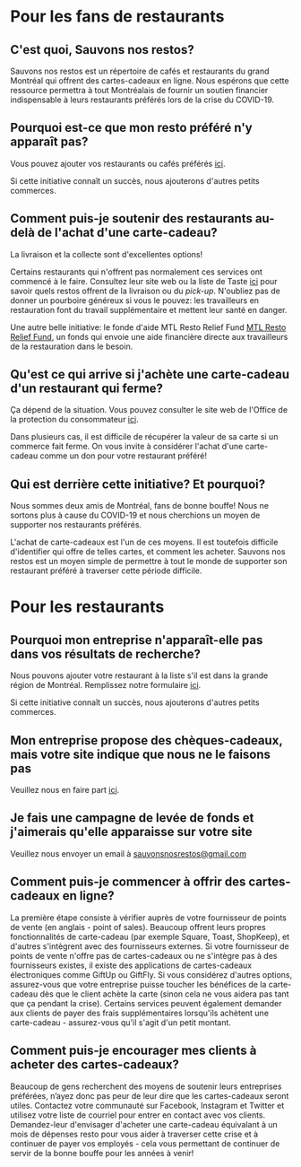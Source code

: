 # Pour les fans de restaurants
## C'est quoi, Sauvons nos restos?

Sauvons nos restos est un répertoire de cafés et restaurants du grand Montréal qui offrent des cartes-cadeaux en ligne. Nous espérons que cette ressource permettra à tout Montréalais de fournir un soutien financier indispensable à leurs restaurants préférés lors de la crise du COVID-19.

## Pourquoi est-ce que mon resto préféré n'y apparaît pas?
Vous pouvez ajouter vos restaurants ou cafés préférés [ici](https://airtable.com/shrDHAlRbrk4lpgZn). 

Si cette initiative connaît un succès, nous ajouterons d'autres petits commerces. 


## Comment puis-je soutenir des restaurants au-delà de l'achat d'une carte-cadeau?
La livraison et la collecte sont d'excellentes options! 

Certains restaurants qui n'offrent pas normalement ces services ont commencé à le faire. Consultez leur site web ou la liste de Taste [ici](https://tastet.ca/2020/03/16/restaurants-ouverts-take-out-quarantaine-covid-19/) pour savoir quels restos offrent de la livraison ou du _pick-up_. N'oubliez pas de donner un pourboire généreux si vous le pouvez: les travailleurs en restauration font du travail supplémentaire et mettent leur santé en danger.

Une autre belle initiative: le fonde d'aide MTL Resto Relief Fund [MTL Resto Relief Fund](https://www.mtlrestorelieffund.org/), un fonds qui envoie une aide financière directe aux travailleurs de la restauration dans le besoin.

## Qu'est ce qui arrive si j'achète une carte-cadeau d'un restaurant qui ferme?

Ça dépend de la situation. Vous pouvez consulter le site web de l'Office de la protection du consommateur [ici](https://www.opc.gouv.qc.ca/consommateur/bien-service/carte-prepayee/bien-service/fermeture-faillite/). 

Dans plusieurs cas, il est difficile de récupérer la valeur de sa carte si un commerce fait ferme. On vous invite à considérer l'achat d'une carte-cadeau comme un don pour votre restaurant préféré!

## Qui est derrière cette initiative? Et pourquoi?
Nous sommes deux amis de Montréal, fans de bonne bouffe! Nous ne sortons plus à cause du COVID-19 et nous cherchions un moyen de supporter nos restaurants préférés. 

L'achat de carte-cadeaux est l'un de ces moyens. Il est toutefois difficile d'identifier qui offre de telles cartes, et comment les acheter. Sauvons nos restos est un moyen simple de permettre à tout le monde de supporter son restaurant préféré à traverser cette période difficile. 

# Pour les restaurants
## Pourquoi mon entreprise n'apparaît-elle pas dans vos résultats de recherche?
Nous pouvons ajouter votre restaurant à la liste s'il est dans la grande région de Montréal. Remplissez notre formulaire [ici]( https://airtable.com/shrDHAlRbrk4lpgZn).

Si cette initiative connaît un succès, nous ajouterons d'autres petits commerces. 

## Mon entreprise propose des chèques-cadeaux, mais votre site indique que nous ne le faisons pas
Veuillez nous en faire part [ici](https://airtable.com/shrDHAlRbrk4lpgZn).

## Je fais une campagne de levée de fonds et j'aimerais qu'elle apparaisse sur votre site  
Veuillez nous envoyer un email à sauvonsnosrestos@gmail.com

## Comment puis-je commencer à offrir des cartes-cadeaux en ligne?
La première étape consiste à vérifier auprès de votre fournisseur de points de vente (en anglais - point of sales). Beaucoup offrent leurs propres fonctionnalités de carte-cadeau (par exemple Square, Toast, ShopKeep), et d'autres s'intègrent avec des fournisseurs externes. Si votre fournisseur de points de vente n'offre pas de cartes-cadeaux ou ne s'intègre pas à des fournisseurs existes, il existe des applications de cartes-cadeaux électroniques  comme GiftUp ou GiftFly. Si vous considérez d'autres options, assurez-vous que votre entreprise puisse toucher les bénéfices de la carte-cadeau dès que le client achète la carte (sinon cela ne vous aidera pas tant que ça pendant la crise). Certains services peuvent également demander aux clients de payer des frais supplémentaires lorsqu'ils achètent une carte-cadeau - assurez-vous qu'il s'agit d'un petit montant.

## Comment puis-je encourager mes clients à acheter des cartes-cadeaux?
Beaucoup de gens recherchent des moyens de soutenir leurs entreprises préférées, n’ayez donc pas peur de leur dire que les cartes-cadeaux seront utiles. Contactez votre communauté sur Facebook, Instagram et Twitter et utilisez votre liste de courriel pour entrer en contact avec vos clients. Demandez-leur d'envisager d'acheter une carte-cadeau équivalant à un mois de dépenses resto pour vous aider à traverser cette crise et à continuer de payer vos employés - cela vous permettant de continuer de servir de la bonne bouffe pour les années à venir!
